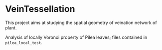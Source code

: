 # VeinTessellation

This project aims at studying the spatial geometry of veination network of plant.

Analysis of locally Voronoi property of Pilea leaves; files contained in `pilea_local_test`.
